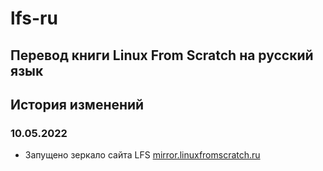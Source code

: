 # lfs-ru
## Перевод книги Linux From Scratch на русский язык 

## История изменений
### 10.05.2022
- Запущено зеркало сайта LFS [mirror.linuxfromscratch.ru](https://mirror.linuxfromscratch.ru)